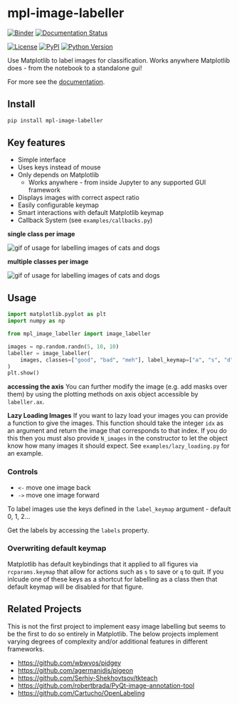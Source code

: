 # mpl-image-labeller

[![Binder](https://mybinder.org/badge_logo.svg)](https://mybinder.org/v2/gh/ianhi/mpl-image-labeller/main?urlpath=lab/tree/docs/examples)
[![Documentation Status](https://readthedocs.org/projects/mpl-image-labeller/badge/?version=stable)](https://mpl-image-labeller.readthedocs.io/en/stable/?badge=stable)


[![License](https://img.shields.io/pypi/l/mpl-image-labeller.svg?color=green)](https://github.com/ianhi/mpl-image-labeller/raw/master/LICENSE)
[![PyPI](https://img.shields.io/pypi/v/mpl-image-labeller.svg?color=green)](https://pypi.org/project/mpl-image-labeller)
[![Python Version](https://img.shields.io/pypi/pyversions/mpl-image-labeller.svg?color=green)](https://python.org)

Use Matplotlib to label images for classification. Works anywhere Matplotlib does - from the notebook to a standalone gui!

For more see the [documentation](https://mpl-image-labeller.readthedocs.io/en/stable/?badge=stable).

## Install

```bash
pip install mpl-image-labeller
```
## Key features
- Simple interface
- Uses keys instead of mouse
- Only depends on Matplotlib
    - Works anywhere - from inside Jupyter to any supported GUI framework
- Displays images with correct aspect ratio
- Easily configurable keymap
- Smart interactions with default Matplotlib keymap
- Callback System (see `examples/callbacks.py`)

**single class per image**

![gif of usage for labelling images of cats and dogs](docs/_static/single_class.gif)

**multiple classes per image**

![gif of usage for labelling images of cats and dogs](docs/_static/multi_class.gif)

## Usage

```python
import matplotlib.pyplot as plt
import numpy as np

from mpl_image_labeller import image_labeller

images = np.random.randn(5, 10, 10)
labeller = image_labeller(
    images, classes=["good", "bad", "meh"], label_keymap=["a", "s", "d"]
)
plt.show()
```

**accessing the axis**
You can further modify the image (e.g. add masks over them) by using the plotting methods on
axis object accessible by `labeller.ax`.

**Lazy Loading Images**
If you want to lazy load your images you can provide a function to give the images. This function should take
the integer `idx` as an argument and return the image that corresponds to that index. If you do this then you
must also provide `N_images` in the constructor to let the object know how many images it should expect. See `examples/lazy_loading.py` for an example.

### Controls

- `<-` move one image back
- `->` move one image forward

To label images use the keys defined in the `label_keymap` argument - default 0, 1, 2...


Get the labels by accessing the `labels` property.

### Overwriting default keymap
Matplotlib has default keybindings that it applied to all figures via `rcparams.keymap` that allow for actions such as `s` to save or `q` to quit. If you inlcude one of these keys as a shortcut for labelling as a class then that default keymap will be disabled for that figure.


## Related Projects

This is not the first project to implement easy image labelling but seems to be the first to do so entirely in Matplotlib. The below
projects implement varying degrees of complexity and/or additional features in different frameworks.

- https://github.com/wbwvos/pidgey
- https://github.com/agermanidis/pigeon
- https://github.com/Serhiy-Shekhovtsov/tkteach
- https://github.com/robertbrada/PyQt-image-annotation-tool
- https://github.com/Cartucho/OpenLabeling
